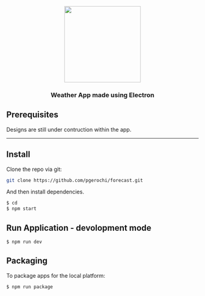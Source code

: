 <p align="center">
    <img src="https://user-images.githubusercontent.com/1335470/33351159-68a911d6-d470-11e7-9af5-5e6eff7542fa.png" width="200px">
    <h3 align="center">Weather App made using Electron<br></h3>
</p>

## Prerequisites
Designs are still under contruction within the app.

<hr>

## Install
Clone the repo via git:

```bash
git clone https://github.com/pgerochi/forecast.git
```

And then install dependencies.

```bash
$ cd 
$ npm start
```

## Run Application - devolopment mode

```bash
$ npm run dev
```

## Packaging

To package apps for the local platform:

```bash
$ npm run package
```




